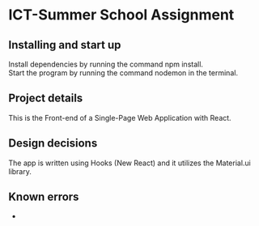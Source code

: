 # ICT-Summer School Assignment

## Installing and start up

Install dependencies by running the command npm install.<br />
Start the program by running the command nodemon in the terminal.

## Project details

This is the Front-end of a Single-Page Web Application with React.

## Design decisions

The app is written using Hooks (New React) and it utilizes the Material.ui library.

## Known errors

-
